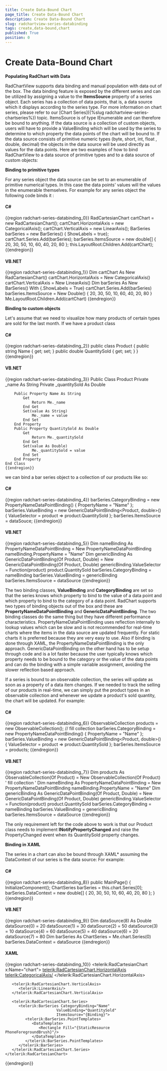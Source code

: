 ```yaml
---
title: Create Data-Bound Chart
page_title: Create Data-Bound Chart
description: Create Data-Bound Chart
slug: radchartview-series-databinding
tags: create,data-bound,chart
published: True
position: 0
---
```


# Create Data-Bound Chart

__Populating RadChart with Data__


RadChartView supports data binding and manual population with data out of the box. The data binding feature is exposed by the different series and can be utilized by assigning a value to the __ItemsSource__ property of a series object.
Each series has a collection of data points, that is, a data source which it displays according to the series type. For more information on chart series, please refer to our [Chart Series]({%slug radchartview-series-chartseries%}) topic.
ItemsSource is of type IEnumerable and can therefore be bound to anything. If the data source is a collection of custom objects, users will have to provide a ValueBinding which will be used by the series to determine to which property the data points of the chart will be bound to.
If the data source consists of primitive numeric types (byte, short, int, float , double, decimal) the objects in the data source will be used directly as values for the data points.
Here are two examples of how to bind RadChartView to a data source of primitive types and to a data source of custom objects:


__Binding to primitive types__

For any series object the data source can be set to an enumerable of primitive numerical types.
In this case the data points' values will the values in the enumerable themselves. For example for any series object the following code binds it :

#### __C#__

{{region radchart-series-databinding_0}}
	RadCartesianChart cartChart = new RadCartesianChart();
	cartChart.HorizontalAxis = new CategoricalAxis();
	cartChart.VerticalAxis = new LinearAxis();
	BarSeries barSeries = new BarSeries() { ShowLabels = true};
	cartChart.Series.Add(barSeries);
	barSeries.ItemsSource = new double[] { 20, 30, 50, 10, 60, 40, 20, 80 };
	this.LayoutRoot.Children.Add(cartChart);
	{{endregion}}



#### __VB.NET__

{{region radchart-series-databinding_1}}
	Dim cartChart As New RadCartesianChart()
	cartChart.HorizontalAxis = New CategoricalAxis()
	cartChart.VerticalAxis = New LinearAxis()
	Dim barSeries As New BarSeries() With {.ShowLabels = True}
	cartChart.Series.Add(barSeries)
	barSeries.ItemsSource = New Double() { 20, 30, 50, 10, 60, 40, 20, 80 }
	Me.LayoutRoot.Children.Add(cartChart)
	{{endregion}}



__Binding to custom objects__

Let's assume that we need to visualize how many products of certain types are sold for the last month.
If we have a product class


#### __C#__

{{region radchart-series-databinding_2}}
	public class Product
	{
	    public string Name
	    {
	        get;
	        set;
	    }
	    public double QuantitySold
	    {
	        get;
	        set;
	    }
	}
	{{endregion}}



#### __VB.NET__

{{region radchart-series-databinding_3}}
	Public Class Product
	    Private _name As String
	    Private _quantitySold As Double
	
	    Public Property Name As String
	        Get
	            Return Me._name
	        End Get
	        Set(value As String)
	            Me._name = value
	        End Set
	    End Property
	    Public Property QuantitySold As Double
	        Get
	            Return Me._quantitySold
	        End Get
	        Set(value As Double)
	            Me._quantitySold = value
	        End Set
	    End Property
	End Class
	{{endregion}}



we can bind a bar series object to a collection of our products like so:

#### __C#__

{{region radchart-series-databinding_4}}
	barSeries.CategoryBinding = new PropertyNameDataPointBinding() { PropertyName = "Name" };
	barSeries.ValueBinding = new GenericDataPointBinding<Product, double>() { ValueSelector = product => product.QuantitySold };
	barSeries.ItemsSource = dataSouce;
	{{endregion}}



#### __VB.NET__

{{region radchart-series-databinding_5}}
	Dim nameBinding As PropertyNameDataPointBinding = New PropertyNameDataPointBinding
	nameBinding.PropertyName = "Name"
	Dim genericBinding As GenericDataPointBinding(Of Product, Double) = New GenericDataPointBinding(Of Product, Double)
	genericBinding.ValueSelector = Function(product) product.QuantitySold
	barSeries.CategoryBinding = nameBinding
	barSeries.ValueBinding = genericBinding
	barSeries.ItemsSource = dataSource
	{{endregion}}



The two binding classes, __ValueBinding__ and __CategoryBinding__ are set so that the series knows which property to bind to the value of a data point and which property to bind
to the category of a data point. RadChart supports two types of binding objects out of the box and these are __PropertyNameDataPointBinding__ and __GenericDataPointBinding__.
The two binding classes do the same thing but they have different performance characteristics. PropertyNameDataPointBinding uses reflection internally to lookup values which can be slow and is not recommended for real-time charts where the items in the data source are updated frequently. For static charts it is preferred because they are very easy to use.
Also if binding is done through XAML, the PropertyNameDataPointBinding is the only approach. GenericDataPointBinding on the other hand has to be setup through code and is a lot faster because the user typically knows which property needs to be bound to the category or the value of the data points and can do the binding with a simple variable assignment, avoiding the slower reflection based approach.

If a series is bound to an observable collection, the series will update as soon as a property of a data item changes.
If we needed to track the selling of our products in real-time, we can simply put the product types in an observable collection
and whenever we update a product's sold quantity, the chart will be updated. For example:


#### __C#__

{{region radchart-series-databinding_6}}
	ObservableCollection<Product> products = new ObservableCollection<Product>();
	// fill collection
	barSeries.CategoryBinding = new PropertyNameDataPointBinding() { PropertyName = "Name" };
	barSeries.ValueBinding = new GenericDataPointBinding<Product, double>() { ValueSelector = product => product.QuantitySold };
	barSeries.ItemsSource = products;
	{{endregion}}

#### __VB.NET__

{{region radchart-series-databinding_7}}
	Dim products As ObservableCollection(Of Product) = New ObservableCollection(Of Product)
	' fill collection '
	Dim nameBinding As PropertyNameDataPointBinding = New PropertyNameDataPointBinding
	nameBinding.PropertyName = "Name"
	Dim genericBinding As GenericDataPointBinding(Of Product, Double) = New GenericDataPointBinding(Of Product, Double)
	genericBinding.ValueSelector = Function(product) product.QuantitySold
	barSeries.CategoryBinding = nameBinding
	barSeries.ValueBinding = genericBinding
	barSeries.ItemsSource = dataSource
	{{endregion}}
	
 The only requirement left for the code above to work is that our Product class needs to implement __INotifyPropertyChanged__ and raise the PropertyChanged event when its QuantitySold property changes.

__Binding in XAML__

The series in a chart can also be bound through XAML* assuming the DataContext of our series is the data source:
For example:

#### __C#__

{{region radchart-series-databinding_8}}
	public MainPage()
	{
	    InitializeComponent();
	    ChartSeries barSeries = this.chart.Series[0];
	    barSeries.DataContext = new double[] { 20, 30, 50, 10, 60, 40, 20, 80 };
	}
{{endregion}}

#### __VB.NET__

{{region radchart-series-databinding_9}}
	Dim dataSource(8) As Double
	dataSource(0) = 20
	dataSource(1) = 30
	dataSource(2) = 50
	dataSource(3) = 10
	dataSource(4) = 60
	dataSource(5) = 40
	dataSource(6) = 20
	dataSource(7) = 80
	Dim barSeries As ChartSeries = Me.chart.Series(0)
	barSeries.DataContext = dataSource
{{endregion}}

#### __XAML__

{{region radchart-series-databinding_10}}
	<telerik:RadCartesianChart x:Name="chart">
	   <telerik:RadCartesianChart.HorizontalAxis>
	      <telerik:CategoricalAxis/>
	   </telerik:RadCartesianChart.HorizontalAxis>
	
	   <telerik:RadCartesianChart.VerticalAxis>
	      <telerik:LinearAxis/>
	   </telerik:RadCartesianChart.VerticalAxis>
	
	   <telerik:RadCartesianChart.Series>
	      <telerik:BarSeries CategoryBinding="Name"
	                       ValueBinding="QuantitySold"
	                       ItemsSource="{Binding}">
	         <telerik:BarSeries.PointTemplates>
	            <DataTemplate>
	               <Rectangle Fill="{StaticResource PhoneForegroundBrush}"/>
	            </DataTemplate>
	         </telerik:BarSeries.PointTemplates>
	      </telerik:BarSeries>
	   </telerik:RadCartesianChart.Series>
	</telerik:RadCartesianChart>
{{endregion}}